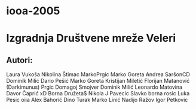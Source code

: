 # iooa-2005
# Izgradnja Društvene mreže Veleri

## Autori:
Laura Vukoša
Nikolina Štimac
MarkoPrgic
Marko Goreta
Andrea SaršonCD 
Dominik Milić
Dario Pešić
Marko Goreta
Kristijan Miletić
Florijan Matanović (Darkimunus)
Prgic
Domagoj Smojver
Dominik Milić
Leonardo Matovina
Davor Čaprić xD
Borna Družeta$
Nikola J Pavecic 
Slavko
borna rosic
Luka Pesic oiia
Alex Bahorić
Dino Turak 
Marko Linić
Nadijo Ražov
Igor Petkovic
